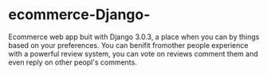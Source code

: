 # ecommerce-Django-
Ecommerce web app buit with Django 3.0.3, a place when you can by things based on your preferences. 
You can benifit fromother people experience with a powerful review system, you can vote on reviews
comment them and even reply on other peopl's comments.  
